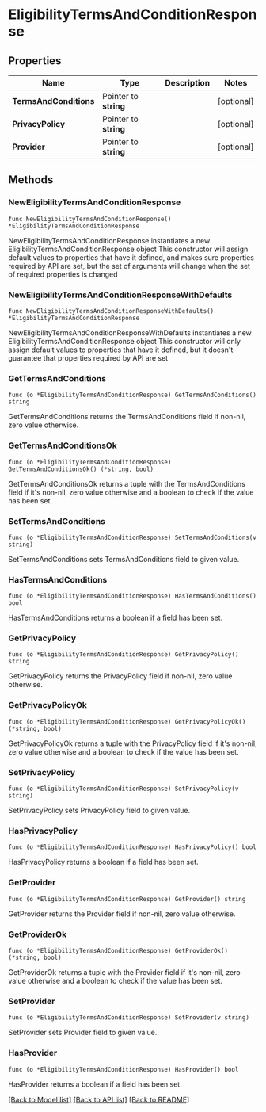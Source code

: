 # EligibilityTermsAndConditionResponse

## Properties

Name | Type | Description | Notes
------------ | ------------- | ------------- | -------------
**TermsAndConditions** | Pointer to **string** |  | [optional] 
**PrivacyPolicy** | Pointer to **string** |  | [optional] 
**Provider** | Pointer to **string** |  | [optional] 

## Methods

### NewEligibilityTermsAndConditionResponse

`func NewEligibilityTermsAndConditionResponse() *EligibilityTermsAndConditionResponse`

NewEligibilityTermsAndConditionResponse instantiates a new EligibilityTermsAndConditionResponse object
This constructor will assign default values to properties that have it defined,
and makes sure properties required by API are set, but the set of arguments
will change when the set of required properties is changed

### NewEligibilityTermsAndConditionResponseWithDefaults

`func NewEligibilityTermsAndConditionResponseWithDefaults() *EligibilityTermsAndConditionResponse`

NewEligibilityTermsAndConditionResponseWithDefaults instantiates a new EligibilityTermsAndConditionResponse object
This constructor will only assign default values to properties that have it defined,
but it doesn't guarantee that properties required by API are set

### GetTermsAndConditions

`func (o *EligibilityTermsAndConditionResponse) GetTermsAndConditions() string`

GetTermsAndConditions returns the TermsAndConditions field if non-nil, zero value otherwise.

### GetTermsAndConditionsOk

`func (o *EligibilityTermsAndConditionResponse) GetTermsAndConditionsOk() (*string, bool)`

GetTermsAndConditionsOk returns a tuple with the TermsAndConditions field if it's non-nil, zero value otherwise
and a boolean to check if the value has been set.

### SetTermsAndConditions

`func (o *EligibilityTermsAndConditionResponse) SetTermsAndConditions(v string)`

SetTermsAndConditions sets TermsAndConditions field to given value.

### HasTermsAndConditions

`func (o *EligibilityTermsAndConditionResponse) HasTermsAndConditions() bool`

HasTermsAndConditions returns a boolean if a field has been set.

### GetPrivacyPolicy

`func (o *EligibilityTermsAndConditionResponse) GetPrivacyPolicy() string`

GetPrivacyPolicy returns the PrivacyPolicy field if non-nil, zero value otherwise.

### GetPrivacyPolicyOk

`func (o *EligibilityTermsAndConditionResponse) GetPrivacyPolicyOk() (*string, bool)`

GetPrivacyPolicyOk returns a tuple with the PrivacyPolicy field if it's non-nil, zero value otherwise
and a boolean to check if the value has been set.

### SetPrivacyPolicy

`func (o *EligibilityTermsAndConditionResponse) SetPrivacyPolicy(v string)`

SetPrivacyPolicy sets PrivacyPolicy field to given value.

### HasPrivacyPolicy

`func (o *EligibilityTermsAndConditionResponse) HasPrivacyPolicy() bool`

HasPrivacyPolicy returns a boolean if a field has been set.

### GetProvider

`func (o *EligibilityTermsAndConditionResponse) GetProvider() string`

GetProvider returns the Provider field if non-nil, zero value otherwise.

### GetProviderOk

`func (o *EligibilityTermsAndConditionResponse) GetProviderOk() (*string, bool)`

GetProviderOk returns a tuple with the Provider field if it's non-nil, zero value otherwise
and a boolean to check if the value has been set.

### SetProvider

`func (o *EligibilityTermsAndConditionResponse) SetProvider(v string)`

SetProvider sets Provider field to given value.

### HasProvider

`func (o *EligibilityTermsAndConditionResponse) HasProvider() bool`

HasProvider returns a boolean if a field has been set.


[[Back to Model list]](../README.md#documentation-for-models) [[Back to API list]](../README.md#documentation-for-api-endpoints) [[Back to README]](../README.md)



